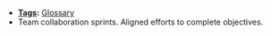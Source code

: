 - **[Tags](<Tags.md>):** [Glossary](<Glossary.md>)
- Team collaboration sprints. Aligned efforts to complete objectives.
